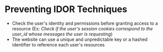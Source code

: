 # Preventing IDOR Techniques

* Check the user's identity and permissions before granting access to a resource (Ex: *Check if the user's session cookies correspond to the user_id whose messages the user is requesting*)
* The website can use a unique and unpredictable key or a hashed identifier to reference each user's resources
